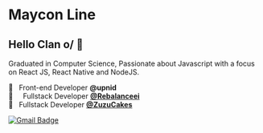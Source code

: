 
<!--<img width="auto" src="https://github.com/tgmarinho/tgmarinho/blob/master/banner.png">-->

# Maycon Line

## Hello Clan o/ 👋
Graduated in Computer Science, Passionate about Javascript with a focus on React JS, React Native and NodeJS.


 :rocket:  &nbsp; Front-end Developer **@upnid**
 <br/> 📱 &nbsp; &nbsp; Fullstack Developer [**@Rebalanceei**](https://play.google.com/store/apps/details?id=com.rebalanceei)
  <br/> 🎂 &nbsp; Fullstack Developer [**@ZuzuCakes**](https://zuzucakes.netlify.app/)
 
[![Gmail Badge](https://img.shields.io/badge/-mayconline.ti@gmail.com-c14438?style=flat-square&logo=Gmail&logoColor=white&link=mailto:mayconline.ti@gmail.com)](mailto:mayconline.ti@gmail.com)
